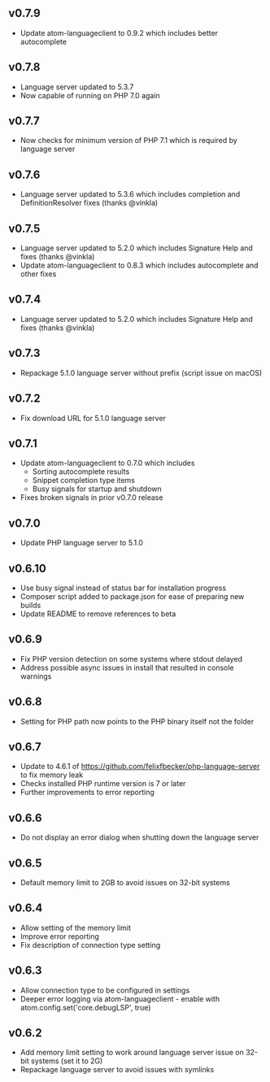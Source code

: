 ## v0.7.9

- Update atom-languageclient to 0.9.2 which includes better autocomplete

## v0.7.8

- Language server updated to 5.3.7
- Now capable of running on PHP 7.0 again

## v0.7.7

- Now checks for minimum version of PHP 7.1 which is required by language server

## v0.7.6

- Language server updated to 5.3.6 which includes completion and DefinitionResolver fixes (thanks @vinkla)

## v0.7.5

- Language server updated to 5.2.0 which includes Signature Help and fixes (thanks @vinkla)
- Update atom-languageclient to 0.8.3 which includes autocomplete and other fixes

## v0.7.4

- Language server updated to 5.2.0 which includes Signature Help and fixes (thanks @vinkla)

## v0.7.3

- Repackage 5.1.0 language server without prefix (script issue on macOS)

## v0.7.2

- Fix download URL for 5.1.0 language server

## v0.7.1

- Update atom-languageclient to 0.7.0 which includes
  - Sorting autocomplete results
  - Snippet completion type items
  - Busy signals for startup and shutdown
- Fixes broken signals in prior v0.7.0 release

## v0.7.0

- Update PHP language server to 5.1.0

## v0.6.10

- Use busy signal instead of status bar for installation progress
- Composer script added to package.json for ease of preparing new builds
- Update README to remove references to beta

## v0.6.9

- Fix PHP version detection on some systems where stdout delayed
- Address possible async issues in install that resulted in console warnings

## v0.6.8

- Setting for PHP path now points to the PHP binary itself not the folder

## v0.6.7

- Update to 4.6.1 of https://github.com/felixfbecker/php-language-server to fix memory leak
- Checks installed PHP runtime version is 7 or later
- Further improvements to error reporting

## v0.6.6

- Do not display an error dialog when shutting down the language server

## v0.6.5

- Default memory limit to 2GB to avoid issues on 32-bit systems

## v0.6.4

- Allow setting of the memory limit
- Improve error reporting
- Fix description of connection type setting

## v0.6.3

- Allow connection type to be configured in settings
- Deeper error logging via atom-languageclient - enable with atom.config.set('core.debugLSP', true)

## v0.6.2

- Add memory limit setting to work around language server issue on 32-bit systems (set it to 2G)
- Repackage language server to avoid issues with symlinks

